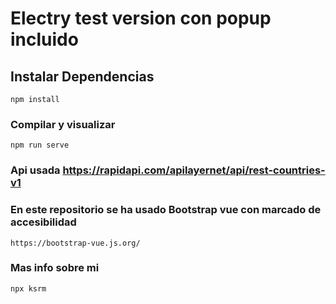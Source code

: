 # Electry test version con popup incluido

## Instalar Dependencias

```
npm install
```

### Compilar y visualizar

```
npm run serve
```

### Api usada https://rapidapi.com/apilayernet/api/rest-countries-v1

### En este repositorio se ha usado Bootstrap vue con marcado de accesibilidad

```
https://bootstrap-vue.js.org/
```

### Mas info sobre mi

```
npx ksrm
```
